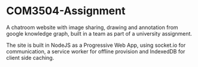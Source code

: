 # COM3504-Assignment

A chatroom website with image sharing, drawing and annotation from google knowledge graph, built in a team as part of a university assignment.

The site is built in NodeJS as a Progressive Web App, using socket.io for communication, a service worker for offline provision and IndexedDB for client side caching. 
